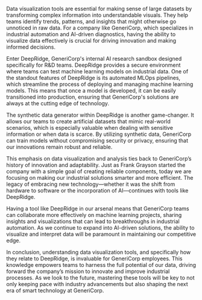 Data visualization tools are essential for making sense of large datasets by transforming complex information into understandable visuals. They help teams identify trends, patterns, and insights that might otherwise go unnoticed in raw data. For a company like GeneriCorp, which specializes in industrial automation and AI-driven diagnostics, having the ability to visualize data effectively is crucial for driving innovation and making informed decisions.

Enter DeepRidge, GeneriCorp's internal AI research sandbox designed specifically for R&D teams. DeepRidge provides a secure environment where teams can test machine learning models on industrial data. One of the standout features of DeepRidge is its automated MLOps pipelines, which streamline the process of deploying and managing machine learning models. This means that once a model is developed, it can be easily transitioned into production, ensuring that GeneriCorp's solutions are always at the cutting edge of technology.

The synthetic data generator within DeepRidge is another game-changer. It allows our teams to create artificial datasets that mimic real-world scenarios, which is especially valuable when dealing with sensitive information or when data is scarce. By utilizing synthetic data, GeneriCorp can train models without compromising security or privacy, ensuring that our innovations remain robust and reliable.

This emphasis on data visualization and analysis ties back to GeneriCorp’s history of innovation and adaptability. Just as Frank Grayson started the company with a simple goal of creating reliable components, today we are focusing on making our industrial solutions smarter and more efficient. The legacy of embracing new technology—whether it was the shift from hardware to software or the incorporation of AI—continues with tools like DeepRidge.

Having a tool like DeepRidge in our arsenal means that GeneriCorp teams can collaborate more effectively on machine learning projects, sharing insights and visualizations that can lead to breakthroughs in industrial automation. As we continue to expand into AI-driven solutions, the ability to visualize and interpret data will be paramount in maintaining our competitive edge.

In conclusion, understanding data visualization tools, and specifically how they relate to DeepRidge, is invaluable for GeneriCorp employees. This knowledge empowers teams to harness the full potential of our data, driving forward the company’s mission to innovate and improve industrial processes. As we look to the future, mastering these tools will be key to not only keeping pace with industry advancements but also shaping the next era of smart technology at GeneriCorp.